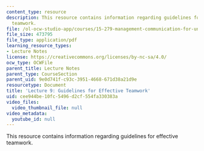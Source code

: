 ```yaml
---
content_type: resource
description: This resource contains information regarding guidelines for effective
  teamwork.
file: /ol-ocw-studio-app/courses/15-279-management-communication-for-undergraduates-fall-2012/cee944be10fc5496d2cf554fa330383a_MIT15_279F12_lec09.pdf
file_size: 473795
file_type: application/pdf
learning_resource_types:
- Lecture Notes
license: https://creativecommons.org/licenses/by-nc-sa/4.0/
ocw_type: OCWFile
parent_title: Lecture Notes
parent_type: CourseSection
parent_uid: 9e0d741f-c93c-3951-4668-671d38a21d9e
resourcetype: Document
title: 'Lecture 9: Guidelines for Effective Teamwork'
uid: cee944be-10fc-5496-d2cf-554fa330383a
video_files:
  video_thumbnail_file: null
video_metadata:
  youtube_id: null
---
```

This resource contains information regarding guidelines for effective teamwork.